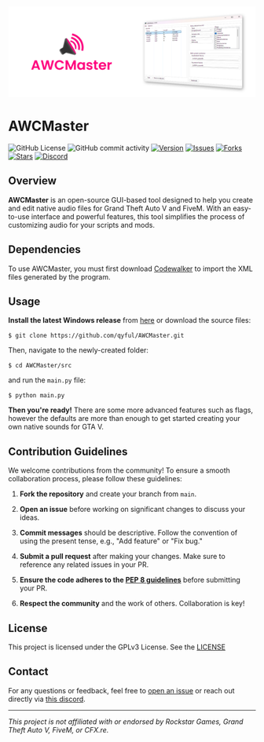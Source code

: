 ![alt text](gh_banner.png)

# AWCMaster

![GitHub License](https://img.shields.io/github/license/qyful/AWCMaster)
![GitHub commit activity](https://img.shields.io/github/commit-activity/w/qyful/awcmaster)
[![Version](https://img.shields.io/github/v/release/qyful/awcmaster)](https://github.com/qyful/awcmaster/releases)
[![Issues](https://img.shields.io/github/issues/qyful/awcmaster)](https://github.com/qyful/awcmaster/issues)
[![Forks](https://img.shields.io/github/forks/qyful/awcmaster)](https://github.com/qyful/awcmaster/network/members)
[![Stars](https://img.shields.io/github/stars/qyful/awcmaster)](https://github.com/qyful/awcmaster/stargazers)
[![Discord](https://dcbadge.limes.pink/api/server/https://discord.gg/pYSYtYWwbF?style=flat)](https://discord.gg/yefSA3uzDz)

## Overview

**AWCMaster** is an open-source GUI-based tool designed to help you create and edit native audio files for Grand Theft Auto V and FiveM. With an easy-to-use interface and powerful features, this tool simplifies the process of customizing audio for your scripts and mods.

## Dependencies

To use AWCMaster, you must first download [Codewalker](https://www.gta5-mods.com/tools/codewalker-gtav-interactive-3d-map) to import the XML files generated by the program.

## Usage

**Install the latest Windows release** from [here](https://github.com/qyful/AWCMaster/releases/) or download the source files:

```console
$ git clone https://github.com/qyful/AWCMaster.git
```

Then, navigate to the newly-created folder:

```console
$ cd AWCMaster/src
```

and run the `main.py` file:

```console
$ python main.py
```

**Then you're ready!** There are some more advanced features such as flags, however the defaults are more than enough to get started creating your own native sounds for GTA V.

## Contribution Guidelines

We welcome contributions from the community! To ensure a smooth collaboration process, please follow these guidelines:

1. **Fork the repository** and create your branch from `main`.

2. **Open an issue** before working on significant changes to discuss your ideas.

3. **Commit messages** should be descriptive. Follow the convention of using the present tense, e.g., "Add feature" or "Fix bug."

4. **Submit a pull request** after making your changes. Make sure to reference any related issues in your PR.

5. **Ensure the code adheres to the [PEP 8 guidelines](https://peps.python.org/pep-0008/)** before submitting your PR.

6. **Respect the community** and the work of others. Collaboration is key!

## License

This project is licensed under the GPLv3 License. See the [LICENSE](https://github.com/qyful/AWCMaster/blob/main/LICENSE)

## Contact

For any questions or feedback, feel free to [open an issue](https://github.com/qyful/awcmaster/issues) or reach out directly via [this discord](https://discord.gg/pYSYtYWwbF).

---

*This project is not affiliated with or endorsed by Rockstar Games, Grand Theft Auto V, FiveM, or CFX.re.*